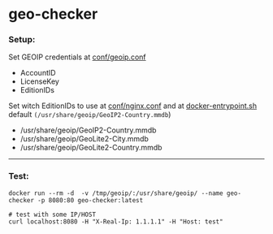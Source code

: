 # geo-checker

### Setup:
Set GEOIP credentials at [conf/geoip.conf](conf/geoip.conf)
 - AccountID
 - LicenseKey
 - EditionIDs

 Set witch EditionIDs to use at [conf/nginx.conf](conf/nginx.conf) and at [docker-entrypoint.sh](docker-entrypoint.sh) default `(/usr/share/geoip/GeoIP2-Country.mmdb`)
  - /usr/share/geoip/GeoIP2-Country.mmdb
  - /usr/share/geoip/GeoLite2-City.mmdb
  - /usr/share/geoip/GeoLite2-Country.mmdb

---
### Test:
```shell
docker run --rm -d  -v /tmp/geoip/:/usr/share/geoip/ --name geo-checker -p 8080:80 geo-checker:latest

# test with some IP/HOST
curl localhost:8080 -H "X-Real-Ip: 1.1.1.1" -H "Host: test"
```
